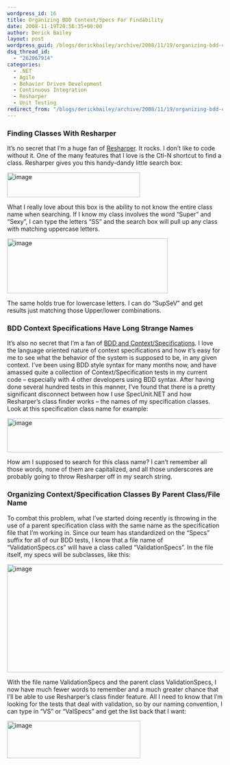 ```yaml
---
wordpress_id: 16
title: Organizing BDD Context/Specs For Findability
date: 2008-11-19T20:56:35+00:00
author: Derick Bailey
layout: post
wordpress_guid: /blogs/derickbailey/archive/2008/11/19/organizing-bdd-context-specs-for-findability.aspx
dsq_thread_id:
  - "262067914"
categories:
  - .NET
  - Agile
  - Behavior Driven Development
  - Continuous Integration
  - Resharper
  - Unit Testing
redirect_from: "/blogs/derickbailey/archive/2008/11/19/organizing-bdd-context-specs-for-findability.aspx/"
---
```

### Finding Classes With Resharper

It&#8217;s no secret that I&#8217;m a huge fan of <a href="http://www.jetbrains.com/resharper/" target="_blank">Resharper</a>. It rocks. I don&#8217;t like to code without it. One of the many features that I love is the Ctl-N shortcut to find a class. Resharper gives you this handy-dandy little search box:

[<img style="border-top-width: 0px;border-left-width: 0px;border-bottom-width: 0px;border-right-width: 0px" height="58" alt="image" src="http://lostechies.com/derickbailey/files/2011/03/image_thumb.png" width="310" border="0" />](http://lostechies.com/derickbailey/files/2011/03/image_2.png) 

What I really love about this box is the ability to not know the entire class name when searching. If I know my class involves the word &#8220;Super&#8221; and &#8220;Sexy&#8221;, I can type the letters &#8220;SS&#8221; and the search box will pull up any class with matching uppercase letters. 

[<img style="border-right: 0px;border-top: 0px;border-left: 0px;border-bottom: 0px" height="128" alt="image" src="http://lostechies.com/derickbailey/files/2011/03/image_thumb_5.png" width="375" border="0" />](http://lostechies.com/derickbailey/files/2011/03/image_12.png) 

The same holds true for lowercase letters. I can do &#8220;SupSeV&#8221; and get results just matching those Upper/lower combinations.

### BDD Context Specifications Have Long Strange Names

It&#8217;s also no secret that I&#8217;m a fan of <a href="http://www.derickbailey.com/CategoryView,category,Behavior%2BDriven%2BDevelopment.aspx" target="_blank">BDD and Context/Specifications</a>. I love the language oriented nature of context specifications and how it&#8217;s easy for me to see what the behavior of the system is supposed to be, in any given context. I&#8217;ve been using BDD style syntax for many months now, and have amassed quite a collection of Context/Specification tests in my current code &#8211; especially with 4 other developers using BDD syntax. After having done several hundred tests in this manner, I&#8217;ve found that there is a pretty significant disconnect between how I use SpecUnit.NET and how Resharper&#8217;s class finder works &#8211; the names of my specification classes. Look at this specification class name for example:

[<img style="border-top-width: 0px;border-left-width: 0px;border-bottom-width: 0px;border-right-width: 0px" height="79" alt="image" src="http://lostechies.com/derickbailey/files/2011/03/image_thumb_2.png" width="671" border="0" />](http://lostechies.com/derickbailey/files/2011/03/image_6.png) 

How am I supposed to search for this class name? I can&#8217;t remember all those words, none of them are capitalized, and all those underscores are probably going to throw Resharper off in my search string. 

### Organizing Context/Specification Classes By Parent Class/File Name

To combat this problem, what I&#8217;ve started doing recently is throwing in the use of a parent specification class with the same name as the specification file that I&#8217;m working in. Since our team has standardized on the &#8220;Specs&#8221; suffix for all of our BDD tests, I know that a file name of &#8220;ValidationSpecs.cs&#8221; will have a class called &#8220;ValidationSpecs&#8221;. In the file itself, my specs will be subclasses, like this:

[<img style="border-top-width: 0px;border-left-width: 0px;border-bottom-width: 0px;border-right-width: 0px" height="252" alt="image" src="http://lostechies.com/derickbailey/files/2011/03/image_thumb_3.png" width="674" border="0" />](http://lostechies.com/derickbailey/files/2011/03/image_8.png) 

With the file name ValidationSpecs and the parent class ValidationSpecs, I now have much fewer words to remember and a much greater chance that I&#8217;ll be able to use Resharper&#8217;s class finder feature. All I need to know that I&#8217;m looking for the tests that deal with validation, so by our naming convention, I can type in &#8220;VS&#8221; or &#8220;ValSpecs&#8221; and get the list back that I want:

[<img style="border-top-width: 0px;border-left-width: 0px;border-bottom-width: 0px;border-right-width: 0px" height="87" alt="image" src="http://lostechies.com/derickbailey/files/2011/03/image_thumb_4.png" width="311" border="0" />](http://lostechies.com/derickbailey/files/2011/03/image_10.png)